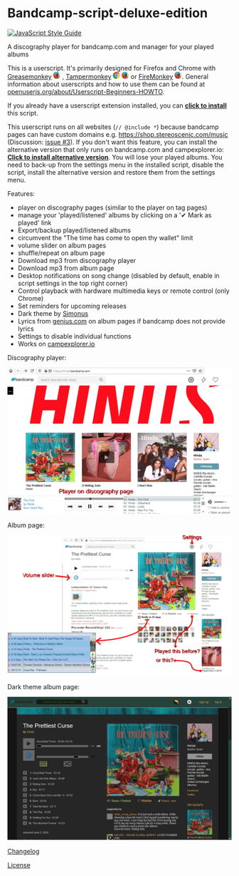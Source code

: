 # Bandcamp-script-deluxe-edition

[![JavaScript Style Guide](https://img.shields.io/badge/code_style-standard-brightgreen.svg)](https://standardjs.com)

A discography player for bandcamp.com and manager for your played albums

This is a userscript. It's primarily designed for Firefox and Chrome with
[Greasemonkey](https://addons.mozilla.org/firefox/addon/greasemonkey/) ![Firefox logo](https://raw.githubusercontent.com/OpenUserJS/OpenUserJS.org/master/public/images/ua/firefox16.png)
,
[Tampermonkey](https://www.tampermonkey.net/) ![Chrome logo](https://raw.githubusercontent.com/OpenUserJS/OpenUserJS.org/master/public/images/ua/chrome16.png) ![Firefox logo](https://raw.githubusercontent.com/OpenUserJS/OpenUserJS.org/master/public/images/ua/firefox16.png)
or
[FireMonkey](https://addons.mozilla.org/en-US/firefox/addon/firemonkey/) ![Firefox logo](https://raw.githubusercontent.com/OpenUserJS/OpenUserJS.org/master/public/images/ua/firefox16.png).
General information about userscripts and how to use them can be found at [openuserjs.org/about/Userscript-Beginners-HOWTO](https://openuserjs.org/about/Userscript-Beginners-HOWTO).

If you already have a userscript extension installed, you can **[click to install](https://openuserjs.org/install/cuzi/Bandcamp_script_(Deluxe_Edition).user.js)** this script.

This userscript runs on all websites (`// @include *`) because bandcamp pages can have custom domains e.g. https://shop.stereoscenic.com/music (Discussion: [issue #3](../../issues/3)). If you don't want this feature, you can install the alternative version that only runs on bandcamp.com and campexplorer.io: **[Click to install alternative version](https://github.com/cvzi/Bandcamp-script-deluxe-edition/raw/master/Bandcamp-script-Deluxe-Edition-Bandcamp.com-only.user.js)**. You will lose your played albums. You need to back-up from the settings menu in the installed script, disable the script, install the alternative version and restore them from the settings menu.

Features:
 *   player on discography pages (similar to the player on tag pages)
 *   manage your 'played/listened' albums by clicking on a '✔ Mark as played' link
 *   Export/backup played/listened albums
 *   circumvent the "The time has come to open thy wallet" limit
 *   volume slider on album pages
 *   shuffle/repeat on album page
 *   Download mp3 from discography player
 *   Download mp3 from album page
 *   Desktop notifications on song change (disabled by default, enable in script settings in the top right corner)
 *   Control playback with hardware multimedia keys or remote control (only Chrome)
 *   Set reminders for upcoming releases
 *   Dark theme by [Simonus](https://userstyles.org/styles/171538/bandcamp-in-dark)
 *   Lyrics from [genius.com](https://genius.com/) on album pages if bandcamp does not provide lyrics
 *   Settings to disable individual functions
 *   Works on [campexplorer.io](https://campexplorer.io/)

Discography player:

![Screenshot of discography page](screenshots/screenshotDiscographyPage.webp)

Album page:

![Screenshot of album page](screenshots/screenshotAlbumPage.webp)

Dark theme album page:

![Screenshot of dark mode album page](screenshots/screenshotAlbumPageDarkMode.png)


[Changelog](CHANGELOG.md)

[License](LICENSE)
